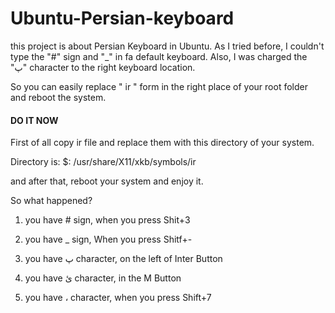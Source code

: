 # Ubuntu-Persian-keyboard

this project is about Persian Keyboard in Ubuntu. As I tried before, I couldn't type the "#" sign and "_" in fa default keyboard. Also, I was charged the "پ" character to the right keyboard location.


So you can easily replace " ir " form in the right place of your root folder and reboot the system.





#### DO IT NOW ###

First of all copy ir file and replace them with this directory of your system. 


Directory is: $: /usr/share/X11/xkb/symbols/ir


and after that, reboot your system and enjoy it.



So what happened? 

1. you have # sign, when you press Shit+3

2. you have _ sign, When you press Shitf+-

3. you have پ character, on the left of Inter Button

4. you have ئ character, in the M Button

5. you have ، character, when you press Shift+7
